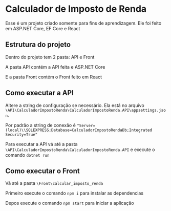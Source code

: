 # Calculador de Imposto de Renda

Esse é um projeto criado somente para fins de aprendizagem.
Ele foi feito em ASP.NET Core, EF Core e React

## Estrutura do projeto

Dentro do projeto tem 2 pasta: API e Front

A pasta API contém a API feita e ASP.NET Core

E a pasta Front contém o Front feito em React

## Como executar a API

Altere a string de configuração se necessário. Ela está no arquivo `\API\CalculadorImpostoRenda\CalculadorImpostoRenda.API\appsettings.json`.

Por padrão a string de conexão é `"Server=(local)\\SQLEXPRESS;Database=CalculadorImpostoRendaDb;Integrated Security=True"`

Para executar a API vá até a pasta `\API\CalculadorImpostoRenda\CalculadorImpostoRenda.API` e execute o comando `dotnet run`

## Como executar o Front

Vá até a pasta `\Front\calcular_imposto_renda`

Primeiro execute o comando `npm i` para instalar as dependencias

Depos execute o comando `npm start` para iniciar a aplicação
